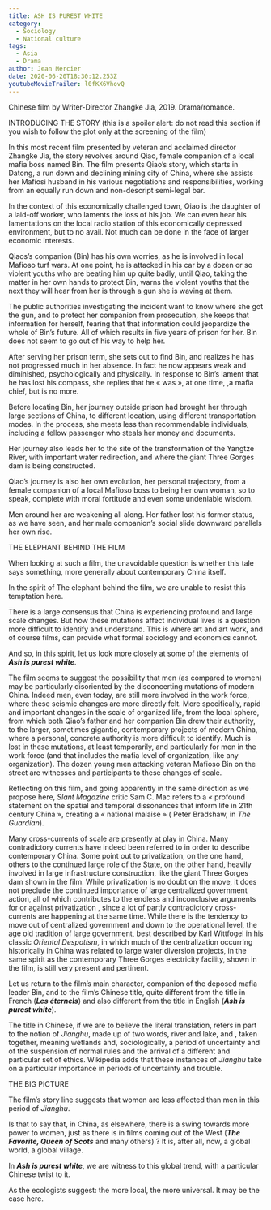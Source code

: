 ```yaml
---
title: ASH IS PUREST WHITE
category:
  - Sociology
  - National culture
tags:
  - Asia
  - Drama
author: Jean Mercier
date: 2020-06-20T18:30:12.253Z
youtubeMovieTrailer: l0fKX6VhovQ
---
```

Chinese film by Writer-Director Zhangke Jia, 2019. Drama/romance.

INTRODUCING THE STORY (this is a spoiler alert: do not read this section if you wish to follow the plot only at the screening of the film)

In this most recent film presented by veteran and acclaimed director Zhangke Jia, the story revolves around Qiao, female companion of a local mafia boss named Bin. The film presents Qiao’s story, which starts in Datong, a run down and declining mining city of China, where she assists her Mafiosi husband in his various negotiations and responsibilities, working from an equally run down and non-descript semi-legal bar.

In the context of this economically challenged town, Qiao is the daughter of a laid-off worker, who laments the loss of his job. We can even hear his lamentations on the local radio station of this economically depressed environment, but to no avail. Not much can be done in the face of larger economic interests.

Qiaos’s companion (Bin) has his own worries, as he is involved in local Mafioso turf wars. At one point, he is attacked in his car by a dozen or so violent youths who are beating him up quite badly, until Qiao, taking the matter in her own hands to protect Bin, warns the violent youths that the next they will hear from her is through a gun she is waving at them.

The public authorities investigating the incident want to know where she got the gun, and to protect her companion from prosecution, she keeps that information for herself, fearing that that information could jeopardize the whole of Bin’s future. All of which results in five years of prison for her. Bin does not seem to go out of his way to help her.

After serving her prison term, she sets out to find Bin, and realizes he has not progressed much in her absence. In fact he now appears weak and diminished, psychologically and physically. In response to Bin’s lament that he has lost his compass, she replies that he « was », at one time, ,a mafia chief, but is no more.

Before locating Bin, her journey outside prison had brought her through large sections of China, to different location, using different transportation modes. In the process, she meets less than recommendable individuals, including a fellow passenger who steals her money and documents.

Her journey also leads her to the site of the transformation of the Yangtze River, with important water redirection, and where the giant Three Gorges dam is being constructed.

Qiao’s journey is also her own evolution, her personal trajectory, from a female companion of a local Mafioso boss to being her own woman, so to speak, complete with moral fortitude and even some undeniable wisdom.

Men around her are weakening all along. Her father lost his former status, as we have seen, and her male companion’s social slide downward parallels her own rise.



THE ELEPHANT BEHIND THE FILM

When looking at such a film, the unavoidable question is whether this tale says something, more generally about contemporary China itself.

In the spirit of The elephant behind the film, we are unable to resist this temptation here.

There is a large consensus that China is experiencing profound and large scale changes. But how these mutations affect individual lives is a question more difficult to identify and understand. This is where art and art work, and of course films, can provide what formal sociology and economics cannot.

And so, in this spirit, let us look more closely at some of the elements of ***Ash is purest white***.

The film seems to suggest the possibility that men (as compared to women) may be particularly disoriented by the disconcerting mutations of modern China. Indeed men, even today, are still more involved in the work force, where these seismic changes are more directly felt. More specifically, rapid and important changes in the scale of organized life, from the local sphere, from which both Qiao’s father and her companion Bin drew their authority, to the larger, sometimes gigantic, contemporary projects of modern China, where a personal, concrete authority is more difficult to identify. Much is lost in these mutations, at least temporarily, and particularly for men in the work force (and that includes the mafia level of organization, like any organization). The dozen young men attacking veteran Mafioso Bin on the street are witnesses and participants to these changes of scale.

Reflecting on this film, and going apparently in the same direction as we propose here, *Slant Magazine* critic Sam C. Mac refers to a « profound statement on the spatial and temporal dissonances that inform life in 21th century China », creating a « national malaise » ( Peter Bradshaw, in *The Guardian*).

Many cross-currents of scale are presently at play in China. Many contradictory currents have indeed been referred to in order to describe contemporary China. Some point out to privatization, on the one hand, others to the continued large role of the State, on the other hand, heavily involved in large infrastructure construction, like the giant Three Gorges dam shown in the film. While privatization is no doubt on the move, it does not preclude the continued importance of large centralized government action, all of which contributes to the endless and inconclusive arguments for or against privatization , since a lot of partly contradictory cross-currents are happening at the same time. While there is the tendency to move out of centralized government and down to the operational level, the age old tradition of large government, best described by Karl Wittfogel in his classic *Oriental Despotism*, in which much of the centralization occurring historically in China was related to large water diversion projects, in the same spirit as the contemporary Three Gorges electricity facility, shown in the film, is still very present and pertinent.

Let us return to the film’s main character, companion of the deposed mafia leader Bin, and to the film’s Chinese title, quite different from the title in French (***Les éternels***) and also different from the title in English (***Ash is purest white***).

The title in Chinese, if we are to believe the literal translation, refers in part to the notion of *Jianghu*, made up of two words, river and lake, and , taken together, meaning wetlands and, sociologically, a period of uncertainty and of the suspension of normal rules and the arrival of a different and particular set of ethics. Wikipedia adds that these instances of *Jianghu* take on a particular importance in periods of uncertainty and trouble.

THE BIG PICTURE

The film’s story line suggests that women are less affected than men in this period of *Jianghu*.

Is that to say that, in China, as elsewhere, there is a swing towards more power to women, just as there is in films coming out of the West (***The Favorite, Queen of Scots*** and many others) ? It is, after all, now, a global world, a global village.

In ***Ash is purest white***, we are witness to this global trend, with a particular Chinese twist to it.

As the ecologists suggest: the more local, the more universal. It may be the case here.
